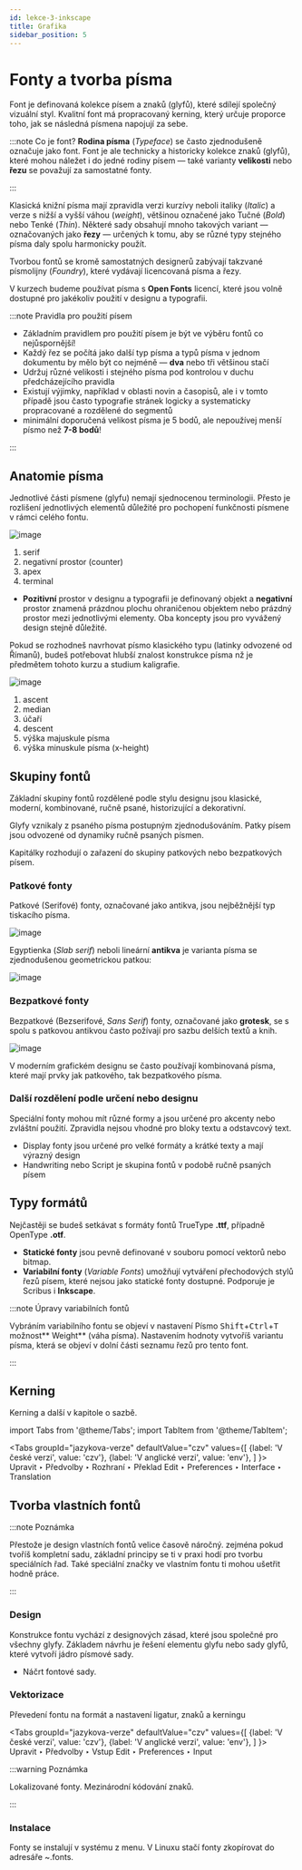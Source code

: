 ```yaml
---
id: lekce-3-inkscape
title: Grafika
sidebar_position: 5
---
```


# Fonty a tvorba písma
Font je definovaná kolekce písem a znaků (glyfů), které sdílejí společný vizuální styl. Kvalitní font má propracovaný kerning, který určuje proporce toho, jak se následná písmena napojují za sebe.

:::note Co je font?
**Rodina písma** (*Typeface*) se často zjednodušeně označuje jako font. Font je ale technicky a historicky kolekce znaků (glyfů), které mohou náležet i do jedné rodiny písem — také varianty **velikosti** nebo **řezu** se považují za samostatné fonty.

:::

Klasická knižní písma mají zpravidla verzi kurzívy neboli italiky (*Italic*) a verze s nižší a vyšší váhou (*weight*), většinou označené jako Tučné (*Bold*) nebo Tenké (*Thin*). Některé sady obsahují mnoho takových variant — označovaných jako **řezy** — určených k tomu, aby se různé typy stejného písma daly spolu harmonicky použít.

Tvorbou fontů se kromě samostatných designerů zabývají takzvané písmolijny (*Foundry*), které vydávají licencovaná písma a řezy.

V kurzech budeme používat písma s **Open Fonts** licencí, které jsou volně dostupné pro jakékoliv použití v designu a typografii.

:::note Pravidla pro použití písem

- Základním pravidlem pro použití písem je být ve výběru fontů co nejůspornější!
- Každý řez se počítá jako další typ písma a typů písma v jednom dokumentu by mělo být co nejméně — **dva** nebo tři většinou stačí
- Udržuj různé velikosti i stejného písma pod kontrolou v duchu předcházejícího pravidla
- Existují výjimky, například v oblasti novin a časopisů, ale i v tomto případě jsou často typografie stránek logicky a systematicky propracované a rozdělené do segmentů
- minimální doporučená velikost písma je 5 bodů, ale nepoužívej menší písmo než **7-8 bodů**!

:::  

## Anatomie písma
Jednotlivé části písmene (glyfu) nemají sjednocenou terminologii. Přesto je rozlišení jednotlivých elementů důležité pro pochopení funkčnosti písmene v rámci celého fontu.

![image](./images/fonts-glyph.svg)

1. serif
2. negativní prostor (counter)
3. apex
4. terminal

- **Pozitivní** prostor v designu a typografii je definovaný objekt a **negativní** prostor znamená prázdnou plochu ohraničenou objektem nebo prázdný prostor mezi jednotlivými elementy. Oba koncepty jsou  pro vyvážený design stejně důležité.

Pokud se rozhodneš navrhovat písmo klasického typu (latinky odvozené od Římanů), budeš potřebovat hlubší znalost konstrukce písma nž je předmětem tohoto kurzu a studium kaligrafie.

![image](./images/fonts-anatomy.svg)

1. ascent
2. median
3. účaří
4. descent
5. výška majuskule písma
6. výška minuskule písma (x-height)

## Skupiny fontů
Základní skupiny fontů rozdělené podle stylu designu jsou klasické, moderní, kombinované, ručně psané, historizující a dekorativní.



Glyfy vznikaly z psaného písma postupným zjednodušováním. Patky písem jsou odvozené od dynamiky ručně psaných písmen.

Kapitálky rozhodují o zařazení do skupiny patkových nebo bezpatkových písem.

### Patkové fonty

Patkové (Serifové) fonty, označované jako antikva, jsou nejběžnější typ tiskacího písma.

![image](./images/fonts-serif.svg)

Egyptienka (*Slab serif*) neboli lineární **antikva** je varianta písma se zjednodušenou geometrickou patkou:

![image](./images/fonts-slab.svg)

### Bezpatkové fonty

Bezpatkové (Bezserifové, *Sans Serif*) fonty, označované jako **grotesk**, se s spolu s patkovou antikvou často požívají pro sazbu delších textů a knih.

![image](./images/fonts-sansserif.svg)

V moderním grafickém designu se často používají kombinovaná písma, které mají prvky jak patkového, tak bezpatkového písma.

### Další rozdělení podle určení nebo designu
Speciální fonty mohou mít různé formy a jsou určené pro akcenty nebo zvláštní použití. Zpravidla nejsou vhodné pro bloky textu a odstavcový text.
- Display fonty jsou určené pro velké formáty a krátké texty a mají výrazný design
- Handwriting nebo Script je skupina fontů v podobě ručně psaných písem


## Typy formátů

Nejčastěji se budeš setkávat s formáty fontů TrueType **.ttf**, případně OpenType **.otf**.

- **Statické fonty** jsou pevně definované v souboru pomocí vektorů nebo bitmap.
- **Variabilní fonty** (*Variable Fonts*) umožňují vytváření přechodových stylů řezů písem, které nejsou jako statické fonty dostupné. Podporuje je  Scribus i **Inkscape**.

:::note Úpravy variabilních fontů

Vybráním variabilního fontu se objeví v nastavení Písmo <kbd>Shift</kbd>+<kbd>Ctrl</kbd>+<kbd>T</kbd> možnost** Weight** (váha písma). Nastavením hodnoty vytvoříš variantu písma, která se objeví v dolní části seznamu řezů pro tento font.

:::


## Kerning
Kerning a další v kapitole o sazbě.

import Tabs from '@theme/Tabs';
import TabItem from '@theme/TabItem';

<Tabs
  groupId="jazykova-verze"
  defaultValue="czv"
  values={[
    {label: 'V české verzi', value: 'czv'},
    {label: 'V anglické verzi', value: 'env'},
  ]
}>
<TabItem value="czv">Upravit ‣ Předvolby ‣ Rozhraní ‣ Překlad</TabItem>
<TabItem value="env">Edit ‣ Preferences ‣ Interface ‣ Translation</TabItem>
</Tabs>

## Tvorba vlastních fontů

:::note Poznámka

 Přestože je design vlastních fontů velice časově náročný. zejména pokud tvoříš kompletní sadu, základní principy se ti v praxi hodí pro tvorbu speciálních řad. Také speciální značky ve vlastním fontu ti mohou ušetřit hodně práce.

:::

### Design
Konstrukce fontu vychází z designových zásad, které jsou společné pro všechny glyfy. Základem návrhu je řešení elementu glyfu nebo sady glyfů, které vytvoří jádro písmové sady.

- Náčrt fontové sady.


### Vektorizace

Převedení fontu na formát a nastavení ligatur, znaků a kerningu

<Tabs
  groupId="jazykova-verze"
  defaultValue="czv"
  values={[
    {label: 'V české verzi', value: 'czv'},
    {label: 'V anglické verzi', value: 'env'},
  ]
}>
<TabItem value="czv">Upravit ‣ Předvolby ‣ Vstup</TabItem>
<TabItem value="env">Edit ‣ Preferences ‣ Input</TabItem>
</Tabs>



:::warning Poznámka

Lokalizované fonty. Mezinárodní kódování znaků.

:::


### Instalace

Fonty se instalují v systému z menu. V Linuxu stačí fonty zkopírovat do adresáře ~.fonts.
